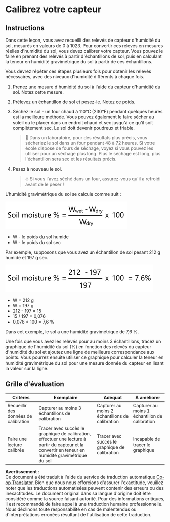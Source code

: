 <!--
CO_OP_TRANSLATOR_METADATA:
{
  "original_hash": "506d21b544d5de47406c89ad496a21cd",
  "translation_date": "2025-08-24T22:38:32+00:00",
  "source_file": "2-farm/lessons/2-detect-soil-moisture/assignment.md",
  "language_code": "fr"
}
-->
# Calibrez votre capteur

## Instructions

Dans cette leçon, vous avez recueilli des relevés de capteur d'humidité du sol, mesurés en valeurs de 0 à 1023. Pour convertir ces relevés en mesures réelles d'humidité du sol, vous devez calibrer votre capteur. Vous pouvez le faire en prenant des relevés à partir d'échantillons de sol, puis en calculant la teneur en humidité gravimétrique du sol à partir de ces échantillons.

Vous devrez répéter ces étapes plusieurs fois pour obtenir les relevés nécessaires, avec des niveaux d'humidité différents à chaque fois.

1. Prenez une mesure d'humidité du sol à l'aide du capteur d'humidité du sol. Notez cette mesure.

1. Prélevez un échantillon de sol et pesez-le. Notez ce poids.

1. Séchez le sol - un four chaud à 110°C (230°F) pendant quelques heures est la meilleure méthode. Vous pouvez également le faire sécher au soleil ou le placer dans un endroit chaud et sec jusqu'à ce qu'il soit complètement sec. Le sol doit devenir poudreux et friable.

    > 💁 Dans un laboratoire, pour des résultats plus précis, vous sécheriez le sol dans un four pendant 48 à 72 heures. Si votre école dispose de fours de séchage, voyez si vous pouvez les utiliser pour un séchage plus long. Plus le séchage est long, plus l'échantillon sera sec et les résultats précis.

1. Pesez à nouveau le sol.

    > 🔥 Si vous l'avez séché dans un four, assurez-vous qu'il a refroidi avant de le peser !

L'humidité gravimétrique du sol se calcule comme suit :

![l'humidité du sol % est le poids humide moins le poids sec, divisé par le poids sec, multiplié par 100](../../../../../translated_images/gsm-calculation.6da38c6201eec14e7573bb2647aa18892883193553d23c9d77e5dc681522dfb2.fr.png)

* W - le poids du sol humide  
* W - le poids du sol sec  

Par exemple, supposons que vous avez un échantillon de sol pesant 212 g humide et 197 g sec.

![Le calcul rempli](../../../../../translated_images/gsm-calculation-example.99f9803b4f29e97668e7c15412136c0c399ab12dbba0b89596fdae9d8aedb6fb.fr.png)

* W = 212 g  
* W = 197 g  
* 212 - 197 = 15  
* 15 / 197 = 0,076  
* 0,076 * 100 = 7,6 %  

Dans cet exemple, le sol a une humidité gravimétrique de 7,6 %.

Une fois que vous avez les relevés pour au moins 3 échantillons, tracez un graphique de l'humidité du sol (%) en fonction des relevés du capteur d'humidité du sol et ajoutez une ligne de meilleure correspondance aux points. Vous pourrez ensuite utiliser ce graphique pour calculer la teneur en humidité gravimétrique du sol pour une mesure donnée du capteur en lisant la valeur sur la ligne.

## Grille d'évaluation

| Critères | Exemplaire | Adéquat | À améliorer |
| -------- | ---------- | ------- | ----------- |
| Recueillir des données de calibration | Capturer au moins 3 échantillons de calibration | Capturer au moins 2 échantillons de calibration | Capturer au moins 1 échantillon de calibration |
| Faire une lecture calibrée | Tracer avec succès le graphique de calibration, effectuer une lecture à partir du capteur et la convertir en teneur en humidité gravimétrique du sol | Tracer avec succès le graphique de calibration | Incapable de tracer le graphique |

**Avertissement** :  
Ce document a été traduit à l'aide du service de traduction automatique [Co-op Translator](https://github.com/Azure/co-op-translator). Bien que nous nous efforcions d'assurer l'exactitude, veuillez noter que les traductions automatisées peuvent contenir des erreurs ou des inexactitudes. Le document original dans sa langue d'origine doit être considéré comme la source faisant autorité. Pour des informations critiques, il est recommandé de faire appel à une traduction humaine professionnelle. Nous déclinons toute responsabilité en cas de malentendus ou d'interprétations erronées résultant de l'utilisation de cette traduction.